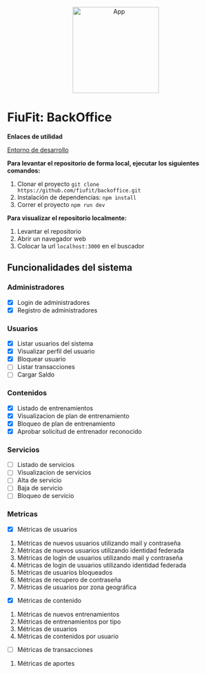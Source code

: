 <p align="center">
  <img alt="App" src="https://firebasestorage.googleapis.com/v0/b/fiufit.appspot.com/o/fiufit-logo.png?alt=media&token=39f3ae3f-34d1-4fb3-96ca-8707adf2bc37" height="200" />
</p>

# FiuFit: BackOffice

**Enlaces de utilidad**

[Entorno de desarrollo](https://web-danielovera.cloud.okteto.net/)

**Para levantar el repositorio de forma local, ejecutar los siguientes comandos:**

1. Clonar el proyecto
    `git clone https://github.com/fiufit/backoffice.git`
2. Instalación de dependencias:
   `npm install`
3. Correr el proyecto
   `npm run dev`

**Para visualizar el repositorio localmente:**

1. Levantar el repositorio
2. Abrir un navegador web
3. Colocar la url `localhost:3000` en el buscador

## Funcionalidades del sistema

### Administradores

- [x] Login de administradores
- [x] Registro de administradores

### Usuarios

- [x] Listar usuarios del sistema
- [x] Visualizar perfil del usuario
- [x] Bloquear usuario
- [ ] Listar transacciones
- [ ] Cargar Saldo

### Contenidos

- [x] Listado de entrenamientos
- [x] Visualizacion de plan de entrenamiento
- [x] Bloqueo de plan de entrenamiento
- [x] Aprobar solicitud de entrenador reconocido

### Servicios

- [ ] Listado de servicios
- [ ] Visualizacion de servicios
- [ ] Alta de servicio
- [ ] Baja de servicio
- [ ] Bloqueo de servicio

### Metricas

- [x] Métricas de usuarios

1. Métricas de nuevos usuarios utilizando mail y contraseña
2. Métricas de nuevos usuarios utilizando identidad federada
3. Métricas de login de usuarios utilizando mail y contraseña
4. Métricas de login de usuarios utilizando identidad federada
5. Métricas de usuarios bloqueados
6. Métricas de recupero de contraseña
7. Métricas de usuarios por zona geográfica

- [x] Métricas de contenido

1. Métricas de nuevos entrenamientos
2. Métricas de entrenamientos por tipo
3. Métricas de usuarios
4. Métricas de contenidos por usuario

- [ ] Métricas de transacciones

1. Métricas de aportes
